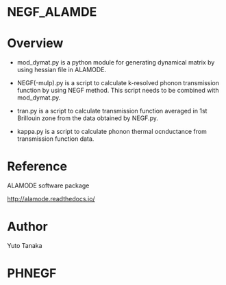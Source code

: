 NEGF_ALAMDE
====

# Overview

* mod_dymat.py is a python module for generating dynamical matrix by using hessian file in ALAMODE. 

* NEGF(-mulp).py is a script to calculate k-resolved phonon transmission function by using NEGF method. This script needs to be combined with mod_dymat.py.

* tran.py is a script to calculate transmission function averaged in 1st Brillouin zone from the data obtained by NEGF.py.

* kappa.py is a script to calculate phonon thermal ocnductance from transmission function data.


# Reference
ALAMODE software package

http://alamode.readthedocs.io/

# Author
Yuto Tanaka 
# PHNEGF
